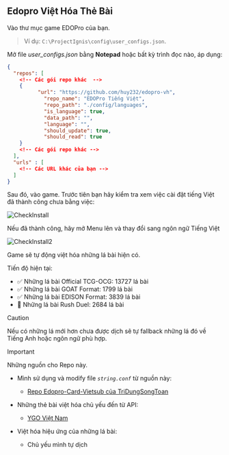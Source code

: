 ## Edopro Việt Hóa Thẻ Bài

Vào thư mục game EDOPro của bạn.

> Ví dụ: `C:\ProjectIgnis\config\user_configs.json`. 

Mở file *user_configs.json* bằng **Notepad** hoặc bất kỳ trình đọc nào, áp dụng:

```json
{
  "repos": [
    <!-- Các gói repo khác  -->
    {
		  "url": "https://github.com/huy232/edopro-vh",
			"repo_name": "EDOPro Tiếng Việt",
			"repo_path": "./config/languages",
			"is_language": true,
			"data_path": "",
			"language": "",
			"should_update": true,
			"should_read": true 
    }
    <!-- Các gói repo khác -->
  ],
  "urls" : [
    <!-- Các URL khác của bạn -->
  ] 
}
```

Sau đó, vào game.
Trước tiên bạn hãy kiểm tra xem việc cài đặt tiếng Việt đã thành công chưa bằng việc:

![CheckInstall](https://i.imgur.com/xIq8rGr.png)

Nếu đã thành công, hãy mở Menu lên và thay đổi sang ngôn ngữ Tiếng Việt

![CheckInstall2](https://i.imgur.com/qjgHzC2.png)

Game sẽ tự động việt hóa những lá bài hiện có.

Tiến độ hiện tại:

- ✅ Những lá bài Official TCG-OCG: 13727 lá bài
- ✅ Những lá bài GOAT Format: 1799 lá bài
- ✅ Những lá bài EDISON Format: 3839 lá bài
- 🔳 Những lá bài Rush Duel: 2684 lá bài

> [!CAUTION]
> Nếu có những lá mới hơn chưa được dịch sẽ tự fallback những lá đó về Tiếng Anh hoặc ngôn ngữ phù hợp.

> [!IMPORTANT]
> Những nguồn cho Repo này.

* Mình sử dụng và modify file *`string.conf`* từ nguồn này:
  - [ Repo Edopro-Card-Vietsub của TriDungSongToan](https://github.com/TriDungSongToan/Edopro-Card-VietSub)

* Những thẻ bài việt hóa chủ yếu đến từ API:
  - [YGO Việt Nam](https://ygovietnam.com/)

* Việt hóa hiệu ứng của những lá bài:
  - Chủ yếu mình tự dịch

